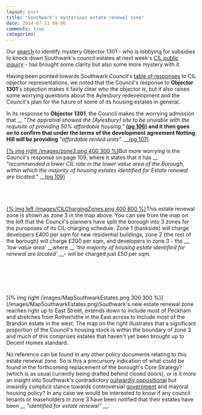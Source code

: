 ```yaml
---
layout: post
title: "Southwark's mysterious estate renewal zone"
date: 2014-07-23 09:06
comments: true
categories: 
---
```

Our [search](/blog/2014/07/19/community-infrastructure-levy/) to identify mystery Objector 1301 - who is lobbying for subsidies to knock down Southwark's council estates at next week's [CIL public inquiry](http://www.southwark.gov.uk/info/856/planning_policy/2696/community_infrastructure_levy) - has brought some clarity but also some more mystery with it.

Having been pointed towards Southwark Council's [table of responses](http://www.southwark.gov.uk/download/downloads/id/10738/cdcil5_appendix_i_of_regulation_19_consultation_statement) to CIL objector representations, we noted that the Council's response to __Objector 1301__'s objection makes it fairly clear who the objector is, but it also raises some worrying questions about the Aylesbury redevelopment and the Council's plan for the future of some of its housing estates in general. 

In its response to __Objector 1301__, the Council makes the worrying admission that __ _"The appraisal showed the [Aylesbury] site to be unviable with the requisite of providing 50% affordable housing."_ __[(pg 106)](http://www.southwark.gov.uk/download/downloads/id/10738/cdcil5_appendix_i_of_regulation_19_consultation_statement) and it then goes on to confirm that under the terms of the development agreement Notting Hill will be providing__ _"affordable rented units"._ __[(pg 107)](http://www.southwark.gov.uk/download/downloads/id/10738/cdcil5_appendix_i_of_regulation_19_consultation_statement)

[{% img right /images/zone3.png 400 300 %}](/images/zone3.png)But more worrying is the Council's response on page 109, where it states that it has __ _"recommended a lower CIL rate in the lower value area of the Borough, within which the majority of housing estates identified for Estate renewal are located."_ __[(pg 109)](http://www.southwark.gov.uk/download/downloads/id/10738/cdcil5_appendix_i_of_regulation_19_consultation_statement)
</br>
</br>
</br>
</br>
</br>
[{% img left /images/CILChargingZones.png 400 800 %}](/images/CILChargingZones.png)This estate renewal zone is shown as zone 3 in the map above. You can see from the map on the left that the Council's planners have split the borough into 3 zones for the puroposes of its CIL charging schedule. Zone 1 (bankside) will charge developers £400 per sqm for new residential buildings, zone 2 (the rest of the borough) will charge £200 per sqm, and developers in zone 3 - the __ _'low value area'_ __where __ _'the majority of housing estate identified for renewal are located'_ __- will be charged just £50 per sqm. 

</br>
</br>
</br>
</br>
</br>
[{% img right /images/MapSouthwarkEstates.png 300 300 %}](/images/MapSouthwarkEstates.png)Southwark's new estate renewal zone reaches right up to East Street, extends down to include most of Peckham and stretches from Rotherhithe in the East across to include most of the Brandon estate in the west. The map on the right illustrates that a significant proportion of the Council's housing stock is within the boundary of zone 3 and much of this comprises estates that haven't yet been brought up to Decent Homes standard.
 
No reference can be found in any other policy documents relating to this estate renewal zone. So is this a precursory indication of what could be found in the forthcoming replacement of the borough's Core Strategy? (which is as usual currently being drafted behind closed doors), or is it more an insight into Southwark's contradictory [outwardly oppositional](http://www.southwark.gov.uk/news/article/1617/southwark_council_challenges_mayor_over_affordable_rent) but inwardly complicit stance towards controversial [government](http://www.standard.co.uk/news/politics/eric-pickles-tear-down-estates-to-boost-poor-innercity-homes-9277330.html) and mayoral housing policy? In any case we would be interested to know if any council tenants or leaseholders in zone 3 have been notified that their estates have been __ _"identified for estate renewal"_ __.  
